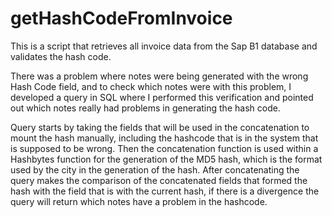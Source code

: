 # getHashCodeFromInvoice
This is a script that retrieves all invoice data from the Sap B1 database and validates the hash code.

There was a problem where notes were being generated with the wrong Hash Code field, and to check which notes were with this problem, I developed a query in SQL where I performed this verification and pointed out which notes really had problems in generating the hash code.

Query starts by taking the fields that will be used in the concatenation to mount the hash manually, including the hashcode that is in the system that is supposed to be wrong.
Then the concatenation function is used within a Hashbytes function for the generation of the MD5 hash, which is the format used by the city in the generation of the hash. After concatenating the query makes the comparison of the concatenated fields that formed the hash with the field that is with the current hash, if there is a divergence the query will return which notes have a problem in the hashcode.
